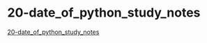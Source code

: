 # 20-date_of_python_study_notes
[20-date_of_python_study_notes](https://aiwithcloud.com/2022/09/14/20_date_of_python_study_notes/)